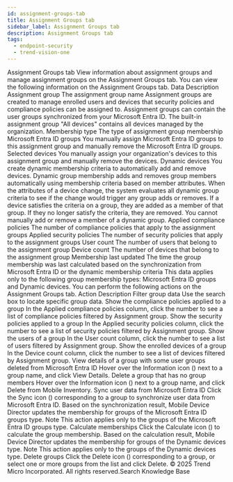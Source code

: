 ```yaml
---
id: assignment-groups-tab
title: Assignment Groups tab
sidebar_label: Assignment Groups tab
description: Assignment Groups tab
tags:
  - endpoint-security
  - trend-vision-one
---
```


 Assignment Groups tab View information about assignment groups and manage assignment groups on the Assignment Groups tab. You can view the following information on the Assignment Groups tab. Data Description Assignment group The assignment group name Assignment groups are created to manage enrolled users and devices that security policies and compliance policies can be assigned to. Assignment groups can contain the user groups synchronized from your Microsoft Entra ID. The built-in assignment group "All devices" contains all devices managed by the organization. Membership type The type of assignment group membership Microsoft Entra ID groups You manually assign Microsoft Entra ID groups to this assignment group and manually remove the Microsoft Entra ID groups. Selected devices You manually assign your organization's devices to this assignment group and manually remove the devices. Dynamic devices You create dynamic membership criteria to automatically add and remove devices. Dynamic group membership adds and removes group members automatically using membership criteria based on member attributes. When the attributes of a device change, the system evaluates all dynamic group criteria to see if the change would trigger any group adds or removes. If a device satisfies the criteria on a group, they are added as a member of that group. If they no longer satisfy the criteria, they are removed. You cannot manually add or remove a member of a dynamic group. Applied compliance policies The number of compliance policies that apply to the assignment groups Applied security policies The number of security policies that apply to the assignment groups User count The number of users that belong to the assignment group Device count The number of devices that belong to the assignment group Membership last updated The time the group membership was last calculated based on the synchronization from Microsoft Entra ID or the dynamic membership criteria This data applies only to the following group membership types: Microsoft Entra ID groups and Dynamic devices. You can perform the following actions on the Assignment Groups tab. Action Description Filter group data Use the search box to locate specific group data. Show the compliance policies applied to a group In the Applied compliance policies column, click the number to see a list of compliance policies filtered by Assignment group. Show the security policies applied to a group In the Applied security policies column, click the number to see a list of security policies filtered by Assignment group. Show the users of a group In the User count column, click the number to see a list of users filtered by Assignment group. Show the enrolled devices of a group In the Device count column, click the number to see a list of devices filtered by Assignment group. View details of a group with some user groups deleted from Microsoft Entra ID Hover over the Information icon () next to a group name, and click View Details. Delete a group that has no group members Hover over the Information icon () next to a group name, and click Delete from Mobile Inventory. Sync user data from Microsoft Entra ID Click the Sync icon () corresponding to a group to synchronize user data from Microsoft Entra ID. Based on the synchronization result, Mobile Device Director updates the membership for groups of the Microsoft Entra ID groups type. Note This action applies only to the groups of the Microsoft Entra ID groups type. Calculate memberships Click the Calculate icon () to calculate the group membership. Based on the calculation result, Mobile Device Director updates the membership for groups of the Dynamic devices type. Note This action applies only to the groups of the Dynamic devices type. Delete groups Click the Delete icon () corresponding to a group, or select one or more groups from the list and click Delete. © 2025 Trend Micro Incorporated. All rights reserved.Search Knowledge Base